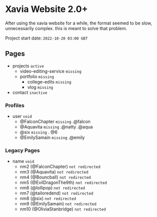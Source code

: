 # Xavia Website 2.0+
After using the xavia website for a while, the format seemed to be slow, unnecessarily complex. this is meant to solve that problem.

Project start date: ```2022-10-20 03:00 GBT```


## Pages
- projects ```active```
  - video-editing-service ```missing```
  - portfolio ```missing```
    - college-edits ```missing```
    - vlog ```missing```
- contact ```inactive```

### Profiles
- user ```void```
  - @FalconChapter ```missing```
      .@falcon
  - @Aquavita ```missing```
      .@natty
      .@aqua
  - @six ```missing```
      . @6
  - @EmilySamain ```missing```
      .@emily 

### Legacy Pages
- name ```void```
  - nm2 (@FalconChapter) ```not redirected```
  - nm3 (@Aquavita) ```not redirected```
  - nm4 (@Bouncball) ```not redirected```
  - nm5 (@EvilDragonThe9th) ```not redirected```
  - nm6 (@lollipop) ```not redirected```
  - nm7 (@tailoredend) ```not redirected```
  - nm8 (@six) ```not redirected```
  - nm9 (@EmilySamain) ```not redirected```
  - nm10 (@OliviaStanbridge) ```not redirected```
